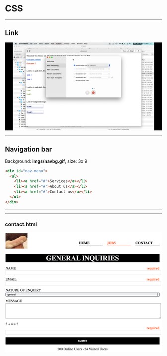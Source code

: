 # CSS

---

## Link

![](1-link.gif)

---

## Navigation bar

Background: **imgs/navbg.gif,** size: 3x19

```html
<div id="nav-menu">
  <ul>
    <li><a href="#">Services</a></li>
    <li><a href="#">About us</a></li>
    <li><a href="#">Contact us</a></li>
  </ul>
</div>
```

---

<!-- .slide: data-background-image="2-nav.gif" -->

---

### contact.html

![](contact-screen.png "contact") <!-- .element: style="width: 75%" -->